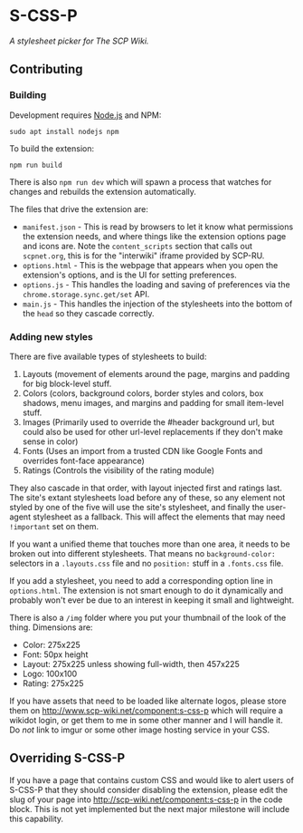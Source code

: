 # S-CSS-P
*A stylesheet picker for The SCP Wiki.*

## Contributing

### Building

Development requires [Node.js](https://nodejs.org) and NPM:

```shell
sudo apt install nodejs npm
```

To build the extension:

```shell
npm run build
```

There is also `npm run dev` which will spawn a process that watches for changes and rebuilds the extension automatically.

The files that drive the extension are:

* `manifest.json` - This is read by browsers to let it know what permissions the extension needs, and where things like the extension options page and icons are. Note the `content_scripts` section that calls out `scpnet.org`, this is for the "interwiki" iframe provided by SCP-RU.
* `options.html` - This is the webpage that appears when you open the extension's options, and is the UI for setting preferences.
* `options.js` - This handles the loading and saving of preferences via the `chrome.storage.sync.get/set` API.
* `main.js` - This handles the injection of the stylesheets into the bottom of the `head` so they cascade correctly.

### Adding new styles

There are five available types of stylesheets to build:

1. Layouts (movement of elements around the page, margins and padding for big block-level stuff.
2. Colors (colors, background colors, border styles and colors, box shadows, menu images, and margins and padding for small item-level stuff.
3. Images (Primarily used to override the #header background url, but could also be used for other url-level replacements if they don't make sense in color)
4. Fonts (Uses an import from a trusted CDN like Google Fonts and overrides font-face appearance)
5. Ratings (Controls the visibility of the rating module)

They also cascade in that order, with layout injected first and ratings last. The site's extant stylesheets load before any of these, so any element not styled by one of the five will use the site's stylesheet, and finally the user-agent stylesheet as a fallback. This will affect the elements that may need `!important` set on them.

If you want a unified theme that touches more than one area, it needs to be broken out into different stylesheets. That means no `background-color:` selectors in a `.layouts.css` file and no `position:` stuff in a `.fonts.css` file.

If you add a stylesheet, you need to add a corresponding option line in `options.html`. The extension is not smart enough to do it dynamically and probably won't ever be due to an interest in keeping it small and lightweight.

There is also a `/img` folder where you put your thumbnail of the look of the thing. Dimensions are:

* Color: 275x225
* Font: 50px height
* Layout: 275x225 unless showing full-width, then 457x225
* Logo: 100x100
* Rating: 275x225

If you have assets that need to be loaded like alternate logos, please store them on http://www.scp-wiki.net/component:s-css-p which will require a wikidot login, or get them to me in some other manner and I will handle it. Do *not* link to imgur or some other image hosting service in your CSS.

## Overriding S-CSS-P

If you have a page that contains custom CSS and would like to alert users of S-CSS-P that they should consider disabling the extension, please edit the slug of your page into http://scp-wiki.net/component:s-css-p in the code block. This is not yet implemented but the next major milestone will include this capability.
